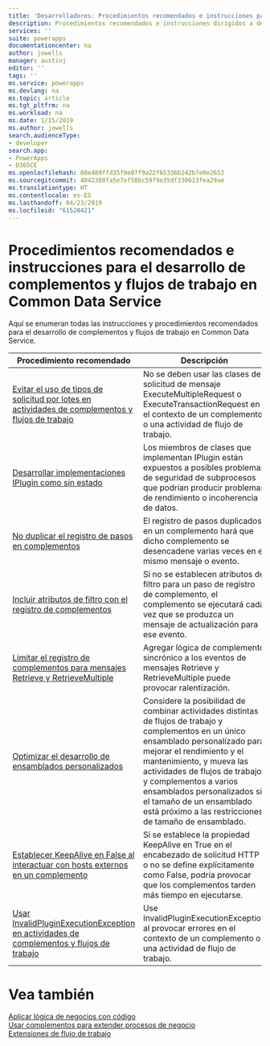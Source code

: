 ```yaml
---
title: 'Desarrolladores: Procedimientos recomendados e instrucciones para el desarrollo de complementos y flujos de trabajo en Common Data Service | Microsoft Docs'
description: Procedimientos recomendados e instrucciones dirigidos a desarrolladores que trabajan en el desarrollo de complementos y flujos de trabajo con Common Data Service en PowerApps.
services: ''
suite: powerapps
documentationcenter: na
author: jowells
manager: austinj
editor: ''
tags: ''
ms.service: powerapps
ms.devlang: na
ms.topic: article
ms.tgt_pltfrm: na
ms.workload: na
ms.date: 1/15/2019
ms.author: jowells
search.audienceType:
- developer
search.app:
- PowerApps
- D365CE
ms.openlocfilehash: 60e489ffd35f0e07f9a22f65336b242b7e0e2652
ms.sourcegitcommit: 4042388fa5e7ef50bc59f9e35df330613fea29ae
ms.translationtype: HT
ms.contentlocale: es-ES
ms.lasthandoff: 04/23/2019
ms.locfileid: "61528421"
---
```

# <a name="best-practices-and-guidance-regarding-plug-in-and-workflow-development-for-the-common-data-service"></a>Procedimientos recomendados e instrucciones para el desarrollo de complementos y flujos de trabajo en Common Data Service

Aquí se enumeran todas las instrucciones y procedimientos recomendados para el desarrollo de complementos y flujos de trabajo en Common Data Service.

|Procedimiento recomendado  |Descripción  |
|---------|---------|
|[Evitar el uso de tipos de solicitud por lotes en actividades de complementos y flujos de trabajo](avoid-batch-requests-plugin.md)     |No se deben usar las clases de solicitud de mensaje ExecuteMultipleRequest o ExecuteTransactionRequest en el contexto de un complemento o una actividad de flujo de trabajo.         |
|[Desarrollar implementaciones IPlugin como sin estado](develop-iplugin-implementations-stateless.md)     |Los miembros de clases que implementan IPlugin están expuestos a posibles problemas de seguridad de subprocesos que podrían producir problemas de rendimiento o incoherencia de datos.         |
|[No duplicar el registro de pasos en complementos](do-not-duplicate-plugin-step-registration.md)     |El registro de pasos duplicados en un complemento hará que dicho complemento se desencadene varias veces en el mismo mensaje o evento.         |
|[Incluir atributos de filtro con el registro de complementos](include-filtering-attributes-plugin-registration.md)     |Si no se establecen atributos de filtro para un paso de registro de complemento, el complemento se ejecutará cada vez que se produzca un mensaje de actualización para ese evento.         |
|[Limitar el registro de complementos para mensajes Retrieve y RetrieveMultiple](limit-registration-plugins-retrieve-retrievemultiple.md)     |Agregar lógica de complemento sincrónico a los eventos de mensajes Retrieve y RetrieveMultiple puede provocar ralentización.         |
|[Optimizar el desarrollo de ensamblados personalizados](optimize-assembly-development.md)     |Considere la posibilidad de combinar actividades distintas de flujos de trabajo y complementos en un único ensamblado personalizado para mejorar el rendimiento y el mantenimiento, y mueva las actividades de flujos de trabajo y complementos a varios ensamblados personalizados si el tamaño de un ensamblado está próximo a las restricciones de tamaño de ensamblado.         |
|[Establecer KeepAlive en False al interactuar con hosts externos en un complemento](set-keepalive-false-interacting-external-hosts-plugin.md)     |Si se establece la propiedad KeepAlive en True en el encabezado de solicitud HTTP o no se define explícitamente como False, podría provocar que los complementos tarden más tiempo en ejecutarse.         |
|[Usar InvalidPluginExecutionException en actividades de complementos y flujos de trabajo](use-invalidpluginexecutionexception-plugin-workflow-activities.md)     |Use InvalidPluginExecutionException al provocar errores en el contexto de un complemento o una actividad de flujo de trabajo.         |

# <a name="see-also"></a>Vea también
[Aplicar lógica de negocios con código](../../apply-business-logic-with-code.md)<br />
[Usar complementos para extender procesos de negocio](../../plug-ins.md)<br />
[Extensiones de flujo de trabajo](../../workflow/workflow-extensions.md)<br />